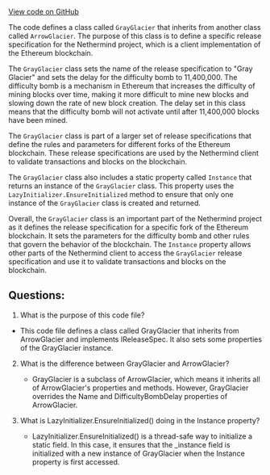 [View code on GitHub](https://github.com/nethermindeth/nethermind/Nethermind.Specs/Forks/14_GrayGlacier.cs)

The code defines a class called `GrayGlacier` that inherits from another class called `ArrowGlacier`. The purpose of this class is to define a specific release specification for the Nethermind project, which is a client implementation of the Ethereum blockchain. 

The `GrayGlacier` class sets the name of the release specification to "Gray Glacier" and sets the delay for the difficulty bomb to 11,400,000. The difficulty bomb is a mechanism in Ethereum that increases the difficulty of mining blocks over time, making it more difficult to mine new blocks and slowing down the rate of new block creation. The delay set in this class means that the difficulty bomb will not activate until after 11,400,000 blocks have been mined. 

The `GrayGlacier` class is part of a larger set of release specifications that define the rules and parameters for different forks of the Ethereum blockchain. These release specifications are used by the Nethermind client to validate transactions and blocks on the blockchain. 

The `GrayGlacier` class also includes a static property called `Instance` that returns an instance of the `GrayGlacier` class. This property uses the `LazyInitializer.EnsureInitialized` method to ensure that only one instance of the `GrayGlacier` class is created and returned. 

Overall, the `GrayGlacier` class is an important part of the Nethermind project as it defines the release specification for a specific fork of the Ethereum blockchain. It sets the parameters for the difficulty bomb and other rules that govern the behavior of the blockchain. The `Instance` property allows other parts of the Nethermind client to access the `GrayGlacier` release specification and use it to validate transactions and blocks on the blockchain.
## Questions: 
 1. What is the purpose of this code file?
   - This code file defines a class called GrayGlacier that inherits from ArrowGlacier and implements IReleaseSpec. It also sets some properties of the GrayGlacier instance.

2. What is the difference between GrayGlacier and ArrowGlacier?
   - GrayGlacier is a subclass of ArrowGlacier, which means it inherits all of ArrowGlacier's properties and methods. However, GrayGlacier overrides the Name and DifficultyBombDelay properties of ArrowGlacier.

3. What is LazyInitializer.EnsureInitialized() doing in the Instance property?
   - LazyInitializer.EnsureInitialized() is a thread-safe way to initialize a static field. In this case, it ensures that the _instance field is initialized with a new instance of GrayGlacier when the Instance property is first accessed.